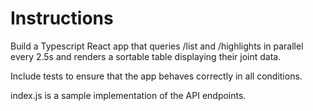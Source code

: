 # Instructions

Build a Typescript React app that queries /list and /highlights in parallel every 2.5s and renders a sortable table displaying their joint data.

Include tests to ensure that the app behaves correctly in all conditions.

index.js is a sample implementation of the API endpoints.
